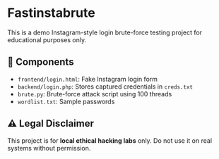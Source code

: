 # Fastinstabrute

This is a demo Instagram-style login brute-force testing project for educational purposes only.

## 🔧 Components

- `frontend/login.html`: Fake Instagram login form
- `backend/login.php`: Stores captured credentials in `creds.txt`
- `brute.py`: Brute-force attack script using 100 threads
- `wordlist.txt`: Sample passwords

## ⚠️ Legal Disclaimer

This project is for **local ethical hacking labs** only. Do not use it on real systems without permission.
